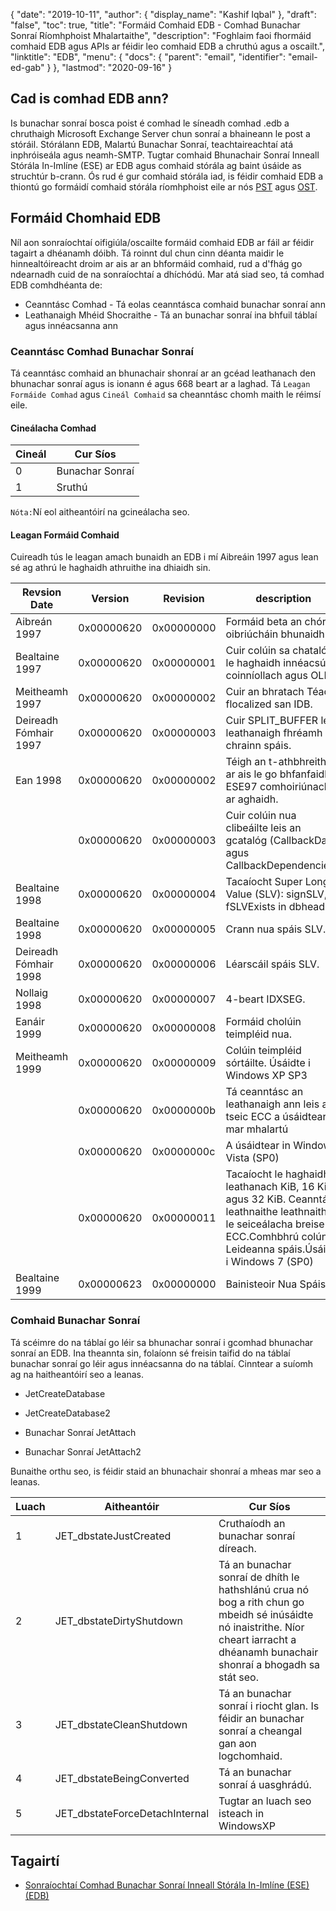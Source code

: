 {
  "date": "2019-10-11",
  "author": {
    "display_name": "Kashif Iqbal"
},
  "draft": "false",
  "toc": true,
  "title": "Formáid Comhaid EDB - Comhad Bunachar Sonraí Ríomhphoist Mhalartaithe",
  "description": "Foghlaim faoi fhormáid comhaid EDB agus APIs ar féidir leo comhaid EDB a chruthú agus a oscailt.",
  "linktitle": "EDB",
  "menu": {
    "docs": {
      "parent": "email",
      "identifier": "email-ed-gab"
}
},
  "lastmod": "2020-09-16"
}

## Cad is comhad EDB ann?

Is bunachar sonraí bosca poist é comhad le síneadh comhad .edb a chruthaigh Microsoft Exchange Server chun sonraí a bhaineann le post a stóráil. Stórálann EDB, Malartú Bunachar Sonraí, teachtaireachtaí atá inphróiseála agus neamh-SMTP. Tugtar comhaid Bhunachair Sonraí Inneall Stórála In-Imlíne (ESE) ar EDB agus comhaid stórála ag baint úsáide as struchtúr b-crann. Ós rud é gur comhaid stórála iad, is féidir comhaid EDB a thiontú go formáidí comhaid stórála ríomhphoist eile ar nós [PST](/email/pst/) agus [OST](/email/ost/).

## Formáid Chomhaid EDB

Níl aon sonraíochtaí oifigiúla/oscailte formáid comhaid EDB ar fáil ar féidir tagairt a dhéanamh dóibh. Tá roinnt dul chun cinn déanta maidir le hinnealtóireacht droim ar ais ar an bhformáid comhaid, rud a d'fhág go ndearnadh cuid de na sonraíochtaí a dhíchódú. Mar atá siad seo, tá comhad EDB comhdhéanta de:
 * Ceanntásc Comhad - Tá eolas ceanntásca comhaid bunachar sonraí ann
 * Leathanaigh Mhéid Shocraithe - Tá an bunachar sonraí ina bhfuil táblaí agus innéacsanna ann

### Ceanntásc Comhad Bunachar Sonraí
Tá ceanntásc comhaid an bhunachair shonraí ar an gcéad leathanach den bhunachar sonraí agus is ionann é agus 668 beart ar a laghad. Tá `Leagan Formáide Comhad` agus `Cineál Comhaid` sa cheanntásc chomh maith le réimsí eile.

#### Cineálacha Comhad
|Cineál|Cur Síos
---|---|
|0| Bunachar Sonraí|
|1| Sruthú|

`Nóta:`Ní eol aitheantóirí na gcineálacha seo.

#### Leagan Formáid Comhaid
Cuireadh tús le leagan amach bunaidh an EDB i mí Aibreáin 1997 agus lean sé ag athrú le haghaidh athruithe ina dhiaidh sin.

|Revsion Date|Version|Revision|description
---|---|---|---|
| Aibreán 1997| 0x00000620|0x00000000| Formáid beta an chórais oibriúcháin bhunaidh.|
| Bealtaine 1997 |0x00000620|0x00000001| Cuir colúin sa chatalóg le haghaidh innéacsú coinníollach agus OLD.|
|Meitheamh 1997|0x00000620|0x00000002|Cuir an bhratach Téacs flocalized san IDB.|
|Deireadh Fómhair 1997|0x00000620|0x00000003|Cuir SPLIT_BUFFER le leathanaigh fhréamh chrainn spáis.|
|Ean 1998|0x00000620|0x00000002|Téigh an t-athbhreithniú ar ais le go bhfanfaidh ESE97 comhoiriúnach ar aghaidh.
||0x00000620|0x00000003|Cuir colúin nua clibeáilte leis an gcatalóg (CallbackData agus CallbackDependencies).|
|Bealtaine 1998|0x00000620|0x00000004|Tacaíocht Super Long Value (SLV): signSLV, fSLVExists in dbheader.|
|Bealtaine 1998|0x00000620|0x00000005|Crann nua spáis SLV.|
|Deireadh Fómhair 1998|0x00000620|0x00000006|Léarscáil spáis SLV.|
|Nollaig 1998|0x00000620|0x00000007|4-beart IDXSEG.|
|Eanáir 1999|0x00000620|0x00000008|Formáid cholúin teimpléid nua. ||
|Meitheamh 1999|0x00000620|0x00000009|Colúin teimpléid sórtáilte. Úsáidte i Windows XP SP3 |
||0x00000620|0x0000000b|Tá ceanntásc an leathanaigh ann leis an tseic ECC a úsáidtear mar mhalartú|
||0x00000620|0x0000000c|A úsáidtear in Windows Vista (SP0)|
||0x00000620|0x00000011|Tacaíocht le haghaidh 2 leathanach KiB, 16 KiB agus 32 KiB. Ceanntásc leathnaithe leathnaithe le seiceálacha breise ECC.Comhbhrú colún. Leideanna spáis.Úsáidte i Windows 7 (SP0)|
|Bealtaine 1999|0x00000623|0x00000000|Bainisteoir Nua Spáis.|

### Comhaid Bunachar Sonraí

Tá scéimre do na táblaí go léir sa bhunachar sonraí i gcomhad bhunachar sonraí an EDB. Ina theannta sin, folaíonn sé freisin taifid do na táblaí bunachar sonraí go léir agus innéacsanna do na táblaí. Cinntear a suíomh ag na haitheantóirí seo a leanas.

* JetCreateDatabase

* JetCreateDatabase2

* Bunachar Sonraí JetAttach

* Bunachar Sonraí JetAttach2


Bunaithe orthu seo, is féidir staid an bhunachair shonraí a mheas mar seo a leanas.

|Luach|Aitheantóir|Cur Síos
---|---|---|
|1|JET_dbstateJustCreated|Cruthaíodh an bunachar sonraí díreach.|
|2|JET_dbstateDirtyShutdown|Tá an bunachar sonraí de dhíth le hathshlánú crua nó bog a rith chun go mbeidh sé inúsáidte nó inaistrithe. Níor cheart iarracht a dhéanamh bunachair shonraí a bhogadh sa stát seo.|
|3|JET_dbstateCleanShutdown|Tá an bunachar sonraí i riocht glan. Is féidir an bunachar sonraí a cheangal gan aon logchomhaid.|
|4|JET_dbstateBeingConverted|Tá an bunachar sonraí á uasghrádú.|
|5|JET_dbstateForceDetachInternal|Tugtar an luach seo isteach in WindowsXP|
 
## Tagairtí
 * [Sonraíochtaí Comhad Bunachar Sonraí Inneall Stórála In-Imlíne (ESE) (EDB)](https://github.com/libyal/libesedb/tree/main/documentation)


